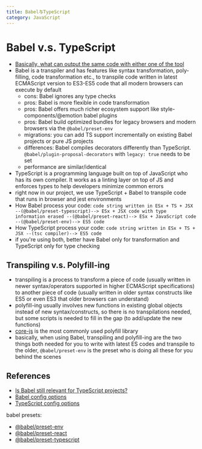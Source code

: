 ```yaml
---
title: Babel与TypeScript
category: JavaScript
---
```


# Babel v.s. TypeScript

* [Basically, what can output the same code with either one of the tool](https://blog.logrocket.com/babel-vs-typescript)
* Babel is a transpiler and has features like syntax transformation, poly-filling, code transformation etc., to transpile code written in latest ECMAScript version to ES3-ES5 code that all modern browsers can execute by default
  * cons: Babel ignores any type checks 
  * pros: Babel is more flexible in code transformation
  * pros: Babel offers much richer ecosystem support like style-components/@emotion babel plugins
  * pros: Babel build optimized bundles for legacy browsers and modern browsers via the `@babel/preset-env`
  * migrations: you can add TS support incrementally on existing Babel projects or pure JS projects
  * differences: Babel compiles decorators differently than TypeScript. `@babel/plugin-proposal-decorators` with `legacy: true` needs to be set
  * performance are similar/identical
* TypeScript is a programming language built on top of JavaScript who has its own compiler. It works as a linting layer on top of JS and enforces types to help developers minimize common errors 
* right now in our project, we use TypeScript + Babel to transpile code that runs in browser and jest environments
* How Babel process your code: `code string written in ESx + TS + JSX --(@babel/preset-typescript)--> ESx + JSX code with type information erased --(@babel/preset-react)--> ESx + JavaScript code --(@babel/preset-env)--> ES5 code`
* How TypeScript process your code: `code string written in ESx + TS + JSX --(tsc compiler)--> ES5 code`
* if you're using both, better have Babel only for transformation and TypeScript only for type checking

## Transpiling v.s. Polyfill-ing 

* transpiling is a process to transform a piece of code (usually written in newer syntax/operators supported in higher ECMAScript specifications) to another piece of code (usually written in older syntax constructs like ES5 or even ES3 that older browsers can understand)
* polyfill-ing usually involves new functions in existing global objects instead of new syntax/constructs, so there is no transpilations needed, but some scripts is needed to fill in the gap (to add/update the new functions)
* [core-js](https://github.com/zloirock/core-js#index) is the most commonly used polyfill library
* basically, when using Babel, transpiling and polyfill-ing are the two things both needed for you to write with latest ES codes and transpile to the older, `@babel/preset-env` is the preset who is doing all these for you behind the scenes

## References

* [Is Babel still relevant for TypeScript projects?](https://dev.to/mbeaudru/is-babel-still-relevant-for-typescript-projects-36a7)
* [Babel config options](https://babeljs.io/docs/en/options)
* [TypeScript config options](https://typescriptlang.org/tsconfig)

babel presets:

* [@babel/preset-env](https://babeljs.io/docs/en/babel-preset-env)
* [@babel/preset-react](https://babeljs.io/docs/en/babel-preset-react)
* [@babel/preset-typescript](https://babeljs.io/docs/en/babel-preset-typescript)
